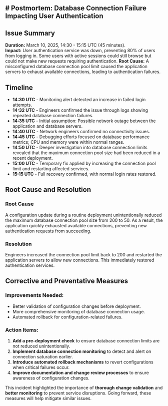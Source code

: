 ## **# Postmortem: Database Connection Failure Impacting User Authentication**

## **Issue Summary**
**Duration:** March 10, 2025, 14:30 - 15:15 UTC (45 minutes).  
**Impact:** User authentication service was down, preventing 80% of users from logging in. Some users with active sessions could still browse but could not make new requests requiring authentication.
**Root Cause:** A misconfigured database connection pool limit caused the application servers to exhaust available connections, leading to authentication failures.

## **Timeline**
- **14:30 UTC** - Monitoring alert detected an increase in failed login attempts.
- **14:32 UTC** - Engineers confirmed the issue through logs showing repeated database connection failures.
- **14:35 UTC** - Initial assumption: Possible network outage between the application and database servers.
- **14:40 UTC** - Network engineers confirmed no connectivity issues.
- **14:45 UTC** - Debugging efforts focused on database performance metrics; CPU and memory were within normal ranges.
- **14:50 UTC** - Deeper investigation into database connection limits revealed that the maximum connection pool size had been reduced in a recent deployment.
- **15:00 UTC** - Temporary fix applied by increasing the connection pool limit and restarting affected services.
- **15:15 UTC** - Full recovery confirmed, with normal login rates restored.

## **Root Cause and Resolution**
### **Root Cause**
A configuration update during a routine deployment unintentionally reduced the maximum database connection pool size from 200 to 50. As a result, the application quickly exhausted available connections, preventing new authentication requests from succeeding.

### **Resolution**
Engineers increased the connection pool limit back to 200 and restarted the application servers to allow new connections. This immediately restored authentication services.

## **Corrective and Preventative Measures**
### **Improvements Needed:**
- Better validation of configuration changes before deployment.
- More comprehensive monitoring of database connection usage.
- Automated rollback for configuration-related failures.

### **Action Items:**
1. **Add a pre-deployment check** to ensure database connection limits are not reduced unintentionally.
2. **Implement database connection monitoring** to detect and alert on connection saturation earlier.
3. **Introduce automated rollback mechanisms** to revert configurations when critical failures occur.
4. **Improve documentation and change review processes** to ensure awareness of configuration changes.

This incident highlighted the importance of **thorough change validation** and **better monitoring** to prevent service disruptions. Going forward, these measures will help mitigate similar issues.


